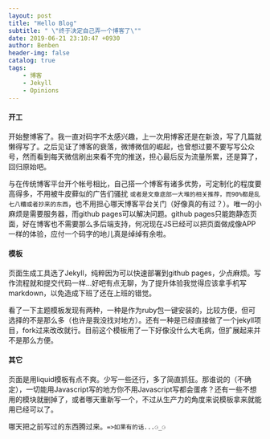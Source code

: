 ```yaml
---
layout: post
title: "Hello Blog"
subtitle: " \"终于决定自己弄一个博客了\""
date: 2019-06-21 23:10:47 +0930
author: Benben
header-img: false
catalog: true
tags:
    - 博客
    - Jekyll
    - Opinions
---
```


#### 开工 

开始整博客了。我一直对码字不太感兴趣，上一次用博客还是在新浪，写了几篇就懒得写了。之后见证了博客的衰落，微博微信的崛起，也曾想过要不要写写公众号，然而看到每天微信刷出来看不完的推送，担心最后反为流量所累，还是算了，回归原始吧。

与在传统博客平台开个帐号相比，自己搭一个博客有诸多优势，可定制化的程度要高得多，不用被牛皮藓似的广告们骚扰 `或者是文章底部一大堆的相关推荐，而90%都是乱七八糟或者抄来的东西`，也不用担心哪天博客平台关门（好像真的有过？）。唯一的小麻烦是需要服务器，而github pages可以解决问题。github pages只能跑静态页面，好在博客也不需要那么多后端支持，何况现在JS已经可以把页面做成像APP一样的体验，应付一个码字的地儿真是绰绰有余啦。

#### 模板 

页面生成工具选了Jekyll，纯粹因为可以快速部署到github pages，少点麻烦。写作流程就和提交代码一样...好吧有点无聊，为了提升体验我觉得应该拿手机写markdown，以免造成下班了还在上班的错觉。

看了一下主题模板发现有两种，一种是作为ruby包一键安装的，比较方便，但可选择的不是那么多（也许是我没找对地方）。还有一种是已经直接做了一个jekyll项目，fork过来改改就行。目前这个模板用了一下好像没什么大毛病，但扩展起来并不是那么方便。

#### 其它 

页面是用liquid模板有点不爽。少写一些还行，多了简直抓狂。那谁说的（不确定），一切能用Javascript写的地方你不用Javascript写都会蛋疼？还有一些不想用的模块就删掉了，或者哪天重新写一个，不过从生产力的角度来说模板拿来就能用已经可以了。

哪天把之前写过的东西腾过来。`=>如果有的话...⚆_⚆`